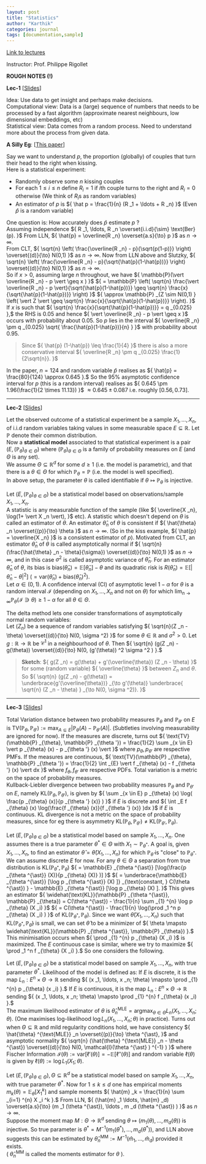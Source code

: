 ```yaml
---
layout: post
title: "Statistics"
author: "Karthik"
categories: journal
tags: [documentation,sample]
---
```


[Link to lectures](https://youtube.com/playlist?list=PLUl4u3cNGP60uVBMaoNERc6knT_MgPKS0) 

Instructor: Prof. Philippe Rigollet 

**ROUGH NOTES (!)**

**Lec-1** [[Slides](https://courses.edx.org/asset-v1:MITx+18.6501x+1T2022+type@asset+block@lectureslides_chap1_annot_attrib.pdf)]

Idea: Use data to get insight and perhaps make decisions.   
Computational view: Data is a (large) sequence of numbers that needs to be processed by a fast algorithm (approximate nearest neighbours, low dimensional embeddings, etc)   
Statistical view: Data comes from a random process. Need to understand more about the process from given data.

**A Silly Eg**: [[This paper](https://www.nature.com/articles/421711a)] 

Say we want to understand ${ p },$ the proportion (globally) of couples that turn their head to the right when kissing.   
Here is a statistical experiment:   
* Randomly observe some ${ n }$ kissing couples   
* For each ${ 1 \leq i \leq n }$ define ${ R _i = 1 }$ if ${ i }$th couple turns to the right and ${ R _i = 0 }$ otherwise (We think of ${ R _i }$s as random variables)   
* An estimator of ${ p }$ is ${ \hat p = \frac{1}{n} (R _1 + \ldots + R _n) }$ (Even ${ \hat p }$ is a random variable)

One question is: How accurately does ${ \hat p }$ estimate ${ p }$ ?   
Assuming independence ${ R _1, \ldots, R _n \overset{i.i.d}{\sim} \text{Ber}(p). }$ From LLN, ${ \hat{p} = \overline{R _n} \overset{a.s}{\to} p }$ as ${ n \to \infty }.$   
From CLT, ${ \sqrt{n} \left( \frac{\overline{R _n} - p}{\sqrt{p(1-p)}} \right) \overset{(d)}{\to} N(0,1)  }$ as ${ n \to \infty }.$ Now from LLN above and Slutzky,   ${ \sqrt{n} \left( \frac{\overline{R _n} - p}{\sqrt{\hat{p}(1-\hat{p})}} \right) \overset{(d)}{\to} N(0,1)  }$ as ${ n \to \infty }.$   
So if ${ x \gt 0 },$ assuming large ${ n }$ throughout, we have ${ \mathbb{P}(\vert \overline{R _n} - p \vert \geq x ) }$ ${ = \mathbb{P} \left( \sqrt{n} \frac{\vert \overline{R _n} - p \vert}{\sqrt{\hat{p}(1-\hat{p})}} \geq \sqrt{n} \frac{x}{\sqrt{\hat{p}(1-\hat{p})}} \right) }$ ${ \approx \mathbb{P} _{Z \sim N(0,1) } \left( \vert Z \vert \geq \sqrt{n} \frac{x}{\sqrt{\hat{p}(1-\hat{p})}} \right). }$   
If ${ x }$ is such that ${ \sqrt{n} \frac{x}{\sqrt{\hat{p}(1-\hat{p})}} = q _{0.025} },$ the RHS is ${ 0.05 }$ and hence ${ \vert \overline{R _n} - p \vert \geq x }$ occurs with probability about ${ 0.05. }$ So ${ p }$ lies in the interval ${ \overline{R _n} \pm q _{0.025} \sqrt{ \frac{\hat{p}(1-\hat{p})}{n} } }$ with probability about ${ 0.95 }.$   
> Since ${ \hat{p} (1-\hat{p}) \leq \frac{1}{4} }$ there is also a more conservative interval ${ \overline{R _n} \pm q _{0.025} \frac{1}{2\sqrt{n}}.  }$

In the paper, ${ n = 124 }$ and random variable ${ \hat{p} }$ realises as ${ \hat{p} = \frac{80}{124} \approx 0.645 }.$ So the ${ 95 \% }$ asymptotic confidence interval for ${ p }$ (this is a random interval) realises as ${ 0.645 \pm 1.96(\frac{1}{2 \times 11.13}) }$ ${ \approx 0.645 \pm 0.087 }$ i.e. roughly ${ [0.56 , 0.73] }.$

--- 

**Lec-2** [[Slides](https://courses.edx.org/asset-v1:MITx+18.6501x+1T2022+type@asset+block@lectureslides_Chap2annotlast_attrib.pdf)] 

Let the observed outcome of a statistical experiment be a sample ${ X _1, \ldots, X _n , }$ of i.i.d random variables taking values in some measurable space ${ E \subseteq \mathbb{R} }.$ Let ${ \mathbb{P} }$ denote their common distribution.   
Now a **statistical model** associated to that statistical experiment is a pair ${ (E, (\mathbb{P} _{\theta}) _{\theta \in \Theta})  }$ where ${ (\mathbb{P} _{\theta}) _{\theta \in \Theta} }$ is a family of probability measures on ${ E }$ (and ${ \Theta }$ is any set).   
We assume ${ \Theta \subseteq \mathbb{R} ^d }$ for some ${ d \geq 1 }$ (i.e. the model is parametric), and that there is a ${ \theta \in \Theta }$ for which ${ \mathbb{P} _{\theta} = \mathbb{P} }$ (i.e. the model is well specified).   
In above setup, the parameter ${ \theta }$ is called identifiable if ${ \theta \mapsto \mathbb{P} _{\theta} }$ is injective. 


Let ${ (E, (\mathbb{P} _{\theta}) _{\theta \in \Theta}) }$ be a statistical model based on observations/sample ${ X _1, \ldots, X _n }.$   
A statistic is any measurable function of the sample (like ${ \overline{X _n}, \log(1+ \vert X _n \vert),  }$ etc). A statistic which doesn't depend on ${ \theta }$ is called an estimator of ${ \theta }.$ An estimator ${ \hat{\theta} _n }$ of ${ \theta }$ is consistent if ${ \hat{\theta} _n \overset{(p)}{\to} \theta }$ as ${ n \to \infty }.$ (So in the kiss example, ${ \hat{p} = \overline{X _n} }$ is a consistent estimator of ${ p }$). Motivated from CLT, an estimator ${ \hat{\theta} _n }$ of ${ \theta }$ is called asymptotically normal if ${ \sqrt{n} (\frac{\hat{\theta} _n - \theta}{\sigma}) \overset{(d)}{\to} N(0,1) }$ as ${ n \to \infty ,}$ and in this case ${ \sigma ^2 }$ is called asymptotic variance of ${ \hat{\theta} _n }.$ For an estimator ${ \hat{\theta} _n }$ of ${ \theta },$ its bias is ${ \text{bias}(\hat{\theta} _n) = \mathbb{E}[\hat{\theta} _n] - \theta  }$ and its quadratic risk is ${ R(\hat{\theta} _n) = \mathbb{E} [\vert \hat{\theta} _n - \theta \vert ^2]  }$ ${ (= \text{var}(\hat{\theta} _n) + \text{bias}(\hat{\theta} _n) ^2 ).}$   
Let ${ \alpha \in (0,1) }.$ A confidence interval (CI) of asymptotic level ${ 1-\alpha }$ for ${ \theta }$ is a random interval ${ \mathcal{I} }$ (depending on ${ X _1, \ldots, X _n }$ and not on ${ \theta }$) for which ${ \lim _{n \to \infty} \mathbb{P} _{\theta} (\mathcal{I} \ni \theta) \geq 1-\alpha  }$ for all ${ \theta \in \Theta }.$ 

The delta method lets one consider transformations of asymptotically normal random variables:   
Let ${ (Z _n) }$ be a sequence of random variables satisfying ${ \sqrt{n}(Z _n - \theta) \overset{(d)}{\to} N(0, \sigma ^2)  }$ for some ${ \theta \in \mathbb{R} }$ and ${ \sigma ^2 \gt 0 }.$ Let ${ g : \mathbb{R} \to \mathbb{R} }$ be ${ \mathcal{C} ^1 }$ in a neighbourhood of ${ \theta }.$ Then ${ \sqrt{n} (g(Z _n) - g(\theta)) \overset{(d)}{\to} N(0, (g'(\theta)) ^2 \sigma ^2 ) }.$   
> **Sketch**: ${ g(Z _n) = g(\theta) + g'(\overline{\theta}) (Z _n - \theta) }$ for some (random variable) ${ \overline{\theta} }$ between ${ Z _n }$ and ${ \theta }.$  So ${ \sqrt{n} (g(Z _n) - g(\theta)) = \underbrace{g'(\overline{\theta})} _{\to g'(\theta)} \underbrace{ \sqrt{n} (Z _n - \theta) } _{\to N(0, \sigma ^2)}. }$

--- 

**Lec-3** [[Slides](https://courses.edx.org/asset-v1:MITx+18.6501x+1T2022+type@asset+block@lectureslides_chap3-annot.pdf)] 

Total Variation distance between two probability measures ${ \mathbb{P} _{\theta } }$ and ${ \mathbb{P} _{\theta '} }$ on ${ E }$ is ${ \text{TV}(\mathbb{P} _{\theta}, \mathbb{P} _{\theta '}) := \max _{A \subseteq E} \vert \mathbb{P} _{\theta} (A) - \mathbb{P} _{\theta '} (A) \vert. }$ (Subtleties involving measurability are ignored for now). If the measures are discrete, turns out ${ \text{TV}(\mathbb{P} _{\theta}, \mathbb{P} _{\theta '}) = \frac{1}{2} \sum _{x \in E} \vert p _{\theta} (x) - p _{\theta '} (x) \vert }$ where ${ p _{\theta}, p _{\theta '} }$ are respective PMFs. If the measures are continuous, ${ \text{TV}(\mathbb{P} _{\theta}, \mathbb{P} _{\theta '}) = \frac{1}{2} \int _{E} \vert f _{\theta} (x) - f _{\theta '} (x) \vert dx }$ where ${ f _{\theta}, f _{\theta '} }$ are respective PDFs. Total variation is a metric on the space of probability measures.   
Kullback-Liebler divergence between two probability measures ${ \mathbb{P} _{\theta} }$ and ${ \mathbb{P} _{\theta '} }$ on ${ E },$ namely ${ \text{KL}(\mathbb{P} _{\theta}, \mathbb{P} _{\theta '} ) },$ is given by ${ \sum _{x \in E} p _{\theta} (x) \log( \frac{p _{\theta} (x)}{p _{\theta '} (x)} )  }$ if ${ E }$ is discrete and ${ \int _E f _{\theta} (x) \log(\frac{f _{\theta} (x)}{f _{\theta '} (x)} )dx  }$ if ${ E }$ is continuous. KL divergence is not a metric on the space of probability measures, since for eg there is asymmetry ${ \text{KL}(\mathbb{P} _{\theta}, \mathbb{P} _{\theta '}) \neq \text{KL}(\mathbb{P} _{\theta '}, \mathbb{P} _{\theta} ). }$

Let ${ (E, (\mathbb{P} _{\theta}) _{\theta \in \Theta})  }$ be a statistical model based on sample ${ X _1, \ldots, X _n }.$ One assumes there is a true parameter ${ \theta ^{\ast} \in \Theta }$ with ${ X _1 \sim \mathbb{P} _{\theta ^{\ast} } }$. A goal is, given ${ X _1, \ldots, X _n },$ to find an estimator ${ \hat{\theta} = \hat{\theta}(X _1, \ldots , X _n) }$ for which ${ \mathbb{P} _{\hat{\theta}} }$ is "close" to ${ \mathbb{P} _{\theta ^{\ast}} }.$   
We can assume discrete ${ E }$ for now. For any ${ \theta \in \Theta }$ a separation from true distribution is ${ \text{KL}(\mathbb{P} _{\theta ^{\ast}} , \mathbb{P} _{\theta}) }$ ${ = \mathbb{E} _{\theta ^{\ast}} [\log(\frac{p _{\theta ^{\ast}} (X)}{p _{\theta} (X)} )] }$ ${ = \underbrace{\mathbb{E} _{\theta ^{\ast}} [\log p _{\theta ^{\ast}} (X) ]} _{\text{constant, } C(\theta ^{\ast}) } - \mathbb{E} _{\theta ^{\ast}} [\log p _{\theta} (X) ]. }$ This gives an estimator ${ \widehat{\text{KL}}(\mathbb{P} _{\theta ^{\ast}}, \mathbb{P} _{\theta}) = C(\theta ^{\ast}) - \frac{1}{n} \sum _{1} ^{n} \log p _{\theta} (X _i) }$ ${ = C(\theta ^{\ast}) - \frac{1}{n} \log(\prod _1 ^n p _{\theta} (X _i) ) }$ of ${ \text{KL}(\mathbb{P} _{\theta ^{\ast}} , \mathbb{P} _{\theta}) }.$ Since we want ${ \hat{\theta}(X _1, \ldots, X _n) }$ such that ${ \text{KL}(\mathbb{P} _{\theta ^{\ast}}, \mathbb{P} _{\hat{\theta}}) }$ is small, we can set ${ \hat{\theta} }$ to be a minimizer of ${ \theta \mapsto \widehat{\text{KL}}(\mathbb{P} _{\theta ^{\ast}}, \mathbb{P} _{\theta}) }.$ This minimisation occurs when ${ \prod _{1} ^{n} p _{\theta} (X _i) }$ is maximized. The ${ E }$ continuous case is similar, where we try to maximize ${ \prod _1 ^n f _{\theta} (X _i) }.$ So one considers the following. 

Let ${ (E, (\mathbb{P} _{\theta}) _{\theta \in \Theta})  }$ be a statistical model based on sample ${ X _1, \ldots, X _n },$ with true parameter ${ \theta ^{\ast} }.$ Likelihood of the model is defined as: If ${ E }$ is discrete, it is the map ${ L _n : E ^n \times \Theta \to \mathbb{R} }$ sending ${ (x _1, \ldots, x _n; \theta) \mapsto \prod _{1} ^{n} p _{\theta} (x _i) }.$ If ${ E }$ is continuous, it is the map ${ L _n : E ^n \times \Theta \to \mathbb{R} }$ sending ${ (x _1, \ldots, x _n; \theta) \mapsto \prod _{1} ^{n} f _{\theta} (x _i) }.$   
The maximum likelihood estimator of ${ \theta }$ is ${ \hat{\theta} ^{\text{MLE}} _{n} = \text{argmax} _{\theta \in \Theta} L _n(X _1, \ldots, X _n ; \theta) .}$ (One maximises log-likelihood ${ \log L _n (X _1, \ldots, X _n ; \theta) }$ in practice). Turns out when ${ \Theta \subseteq \mathbb{R} }$ and mild regularity conditions hold, we have consistency ${ \hat{\theta} ^{\text{MLE}} _n \overset{(p)}{\to} \theta ^{\ast}, }$ and asymptotic normality ${ \sqrt{n} (\hat{\theta} ^{\text{MLE}} _n - \theta ^{\ast}) \overset{(d)}{\to} N(0, \mathcal{I}(\theta ^{\ast} ) ^{-1} ) }$ where Fischer Information ${ \mathcal{I}(\theta) := \text{var}[\ell ' (\theta)] = -\mathbb{E}[\ell '' (\theta)] }$ and random variable ${ \ell(\theta) }$ is given by ${ \ell(\theta) := \log L _1 (X _1; \theta) }.$ 

Let ${ (E, (\mathbb{P} _{\theta}) _{\theta \in \Theta} ) , \Theta \subseteq \mathbb{R} ^d }$ be a statistical model based on sample ${ X _1, \ldots, X _n },$ with true parameter ${ \theta ^{\ast} }.$ Now for ${ 1 \leq k \leq d }$ one has empirical moments ${ m _k (\theta) = \mathbb{E} _{\theta} [X _{1} ^{k}] }$ and sample moments ${ \hat{m} _k = \frac{1}{n} \sum _{i=1} ^{n} X _i ^k  }.$ From LLN, ${ (\hat{m} _1 \ldots, \hat{m} _d) \overset{a.s}{\to} (m _1 (\theta ^{\ast}), \ldots , m _d (\theta ^{\ast}) ) }$ as ${ n \to \infty }.$   
Suppose the moment map ${ M : \Theta \to \mathbb{R} ^d }$ sending ${ \theta \mapsto (m _1 (\theta), \ldots, m _d (\theta)) }$ is injective. So true parameter is ${ \theta ^{\ast} = M ^{-1} (m _1 (\theta ^{\ast}), \ldots , m _d (\theta ^{\ast}) ), }$ and LLN above suggests this can be estimated by ${ \hat{\theta} ^{\text{MM}} _n := M ^{-1} (\hat{m} _1, \ldots, \hat{m} _d) }$ provided it exists.   
( ${ \hat{\theta} ^{\text{MM}} _n }$ is called the moments estimator for ${ \theta }$ ). 









